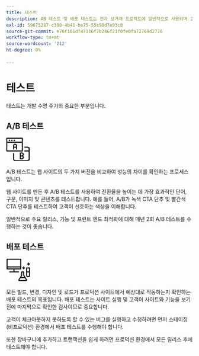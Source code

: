 ```yaml
---
title: 테스트
description: AB 테스트 및 배포 테스트는 전자 상거래 프로젝트에 일반적으로 사용되며 고품질 웹 사이트를 보장합니다.
exl-id: 59675287-c390-4b41-be75-55c90d7e93c8
source-git-commit: e76f101df47116f7b246f21f0fe0fa72769d2776
workflow-type: tm+mt
source-wordcount: '212'
ht-degree: 0%

---
```


# 테스트

테스트는 개발 수명 주기의 중요한 부분입니다.

## A/B 테스트

![AB 테스트 아이콘](../../assets/playbooks/a-b-testing.png)

A/B 테스트는 웹 사이트의 두 가지 버전을 비교하여 성능의 차이를 확인하는 프로세스입니다.

웹 사이트를 만든 후 A/B 테스트를 사용하여 전환율을 높이는 데 가장 효과적인 단어, 구문, 이미지 및 콘텐츠를 테스트합니다. 예를 들어, A/B가 녹색 CTA 단추 및 빨간색 CTA 단추를 테스트하여 고객이 선호하는 색상을 이해합니다.

일반적으로 주요 릴리스, 기능 및 프런트 엔드 최적화에 대해 매년 2회 A/B 테스트를 수행하는 것이 좋습니다.

## 배포 테스트

![배포 테스트 아이콘](../../assets/playbooks/deployment-testing.png)

모든 빌드, 변경, 디자인 및 로드가 프로덕션 사이트에서 예상대로 작동하는지 확인하는 배포 테스트의 목표입니다. 배포 테스트는 사이트 실행 및 고객이 사이트와 기능을 보기 전에 마지막으로 확인한 검사이므로 중요합니다.

고객이 체크아웃하지 못하도록 할 수 있는 버그를 실행하고 수정하려면 먼저 스테이징(비프로덕션) 환경에서 배포 테스트를 수행해야 합니다.

또한 장바구니에 추가하고 트랜잭션을 쉽게 하려면 프로덕션 환경에서 모든 릴리스 후에 테스트해야 합니다.
